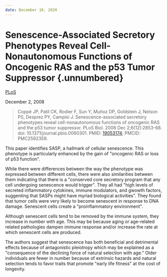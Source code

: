 ```yaml
---
date: December 10, 2020
---
```


# Senescence-Associated Secretory Phenotypes Reveal Cell-Nonautonomous Functions of Oncogenic RAS and the p53 Tumor Suppressor {.unnumbered}

[PLoS](https://journals.plos.org/plosbiology/article?id=10.1371/journal.pbio.0060301)

December 2, 2008

> Coppé JP, Patil CK, Rodier F, Sun Y, Muñoz DP, Goldstein J, Nelson PS, Desprez
> PY, Campisi J. Senescence-associated secretory phenotypes reveal
> cell-nonautonomous functions of oncogenic RAS and the p53 tumor suppressor.
> PLoS Biol. 2008 Dec 2;6(12):2853-68. doi: 10.1371/journal.pbio.0060301. PMID:
> [19053174](https://pubmed.ncbi.nlm.nih.gov/19053174); PMCID: PMC2592359.

This paper identifies SASP, a hallmark of cellular senescence. This phenotype is
particularly enhanced by the gain of "oncogenic RAS or loss of p53 function".

While there were differences between the way the phenotype was expressed between
different cells, there were also similarities between them indicating that there
is a "conserved core secretory program that any cell undergoing senescence would
trigger". They all had "high levels of secreted inflammatory cytokines, immune
modulators, and gwowth factors, suggenting that SASPs might have myriad
biological activities".  They found that tumor cells were very likely to become
senescent in response to DNA damage.  Senescent cells create a "proinflammatory
environment".

Although senescent cells tend to be removed by the immune system, they increase
in number with age. This may be because aging or age-related related pathologies
dampen immune response and/or increase the rate at which senescent cells are
produced.

The authors suggest that senescence has both beneficial and detrimental effects
because of antagonistic pleiotropy which may be explained as a "consequence of
the declining force of natural selection with age." Older individuals are fewer
in number because of extrinsic hazards and natural selection tends to favor
traits that promote "early life fitness" at the cost of longevity.
